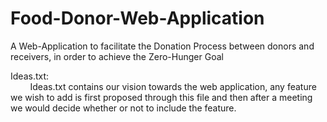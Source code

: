 # Food-Donor-Web-Application
A Web-Application to facilitate the Donation Process between donors and receivers, in order to achieve the Zero-Hunger Goal

Ideas.txt:</br>
&nbsp;&nbsp;&nbsp;&nbsp;&nbsp;&nbsp;&nbsp;&nbsp;Ideas.txt contains our vision towards the web application, any feature we wish to add is first proposed through this file and then after a meeting we would decide whether or not to include the feature.
